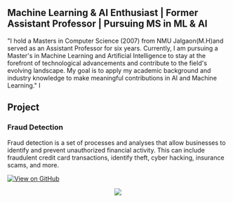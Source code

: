 


## Machine Learning & AI Enthusiast | Former Assistant Professor | Pursuing MS in ML & AI
"I hold a Masters in Computer Science (2007) from NMU Jalgaon(M.H)and served as an Assistant Professor for six years. Currently, I am pursuing a Master's in Machine Learning and Artificial Intelligence to stay at the forefront of technological advancements and contribute to the field's evolving landscape. My goal is to apply my academic background and industry knowledge to make meaningful contributions in AI and Machine Learning."
I 

## Project
### Fraud Detection

Fraud detection is a set of processes and analyses that allow businesses to identify and prevent unauthorized financial activity. This can include fraudulent credit card transactions, identify theft, cyber hacking, insurance scams, and more.

[![View on GitHub](https://img.shields.io/badge/GitHub-View_on_GitHub-blue?logo=GitHub)](https://github.com/kirandalmiya/fraud_detection)

<center><img src="images/fraud_detection.jpg"/></center>

